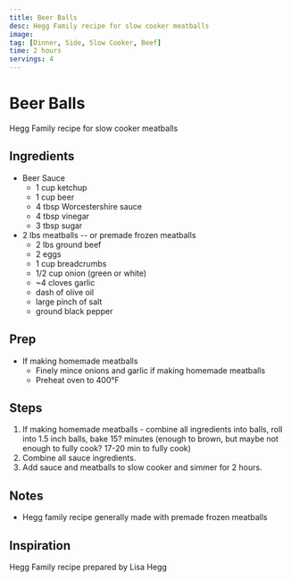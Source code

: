 ```yaml
---
title: Beer Balls
desc: Hegg Family recipe for slow cooker meatballs
image:
tag: [Dinner, Side, Slow Cooker, Beef]
time: 2 hours
servings: 4
---
```

# Beer Balls

Hegg Family recipe for slow cooker meatballs

## Ingredients

- Beer Sauce
  - 1 cup ketchup
  - 1 cup beer
  - 4 tbsp Worcestershire sauce
  - 4 tbsp vinegar
  - 3 tbsp sugar
- 2 lbs meatballs -- or premade frozen meatballs
  - 2 lbs ground beef
  - 2 eggs
  - 1 cup breadcrumbs
  - 1/2 cup onion (green or white)
  - ~4 cloves garlic
  - dash of olive oil
  - large pinch of salt
  - ground black pepper

## Prep

- If making homemade meatballs
  - Finely mince onions and garlic if making homemade meatballs
  - Preheat oven to 400&deg;F

## Steps

1. If making homemade meatballs - combine all ingredients into balls, roll into 1.5 inch balls, bake 15? minutes (enough to brown, but maybe not enough to fully cook? 17-20 min to fully cook)
2. Combine all sauce ingredients.
3. Add sauce and meatballs to slow cooker and simmer for 2 hours.

## Notes

- Hegg family recipe generally made with premade frozen meatballs

## Inspiration

Hegg Family recipe prepared by Lisa Hegg

